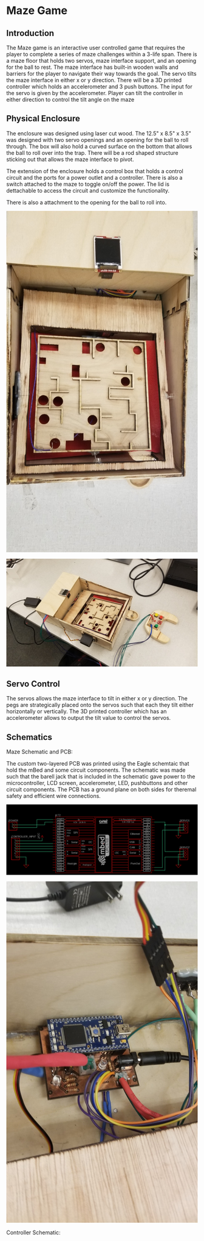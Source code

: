 # Maze Game
## Introduction

The Maze game is an interactive user controlled game that requires the player to complete a series of maze challenges within a 3-life span.
There is a maze floor that holds two servos, maze interface support, and an opening for the ball to rest. The maze interface has built-in wooden
walls and barriers for the player to navigate their way towards the goal. The servo tilts the maze interface in either x or y direction. 
There will be a 3D printed controller which holds an accelerometer and 3 push buttons. The input for the servo is given by the accelerometer. Player can tilt the controller in either direction
to control the tilt angle on the maze


## Physical Enclosure
The enclosure was designed using laser cut wood. The 12.5" x 8.5" x 3.5" was designed with two servo openings and an opening for the ball to roll through. The box will also hold a curved surface on the bottom that allows the ball to roll over into the trap. There will be a rod shaped structure sticking out that allows the maze interface to pivot.

The extension of the enclosure holds a control box that holds a control circuit and the ports for a power outlet and a controller. There is also a switch attached to the maze to toggle on/off the power. The lid is dettachable to access the circuit and customize the functionality.

There is also a attachment to the opening for the ball to roll into.


![Maze body](https://github.com/praneetheddu/MazeGame/blob/master/images/20190411_164728.jpg)
  
![Maze body with pivot](https://github.com/praneetheddu/MazeGame/blob/master/images/20190411_164817.jpg)

## Servo Control

The servos allows the maze interface to tilt in either x or y direction. The pegs are strategically placed onto the servos such that each they tilt either horizontally or vertically. The 3D printed controller which has an accelerometer allows to output the tilt value to control the servos. 

## Schematics
Maze Schematic and PCB:

The custom two-layered PCB was printed using the Eagle schemtaic that hold the mBed and some circuit components. The schematic was made such that the barell jack that is included in the schematic gave power to the microcontroller, LCD screen, accelerometer, LED, pushbuttons and other circuit components. The PCB has a ground plane on both sides for theremal safety and efficient wire connections. 

![mbed Schematic](https://github.com/praneetheddu/MazeGame/blob/master/images/Mbed.PNG)

![maze PCB](https://github.com/praneetheddu/MazeGame/blob/master/images/20190411_165149.jpg)

Controller Schematic:


